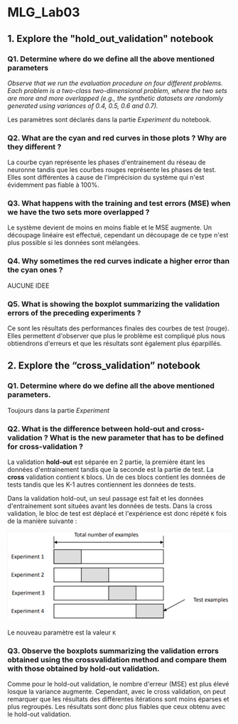 # MLG_Lab03

## 1. Explore the "hold_out_validation" notebook

### Q1. Determine where do we define all the above mentioned parameters

*Observe that we run the evaluation procedure on four different problems. Each problem is a two-class two-dimensional problem, where the two sets are more and more overlapped (e.g., the synthetic datasets are randomly generated using variances of 0.4, 0.5, 0.6 and 0.7).*

Les paramètres sont déclarés dans la partie *Experiment* du notebook.

### Q2. What are the cyan and red curves in those plots ? Why are they different ? 

La courbe cyan représente les phases d'entrainement du réseau de neuronne tandis que les courbes rouges représente les phases de test. Elles sont différentes à cause de l'imprécision du système qui n'est évidemment pas fiable à 100%.

### Q3. What happens with the training and test errors (MSE) when we have the two sets more overlapped ? 

Le système devient de moins en moins fiable et le MSE augmente. Un découpage linéaire est effectué, cependant un découpage de ce type n'est plus possible si les données sont mélangées.

### Q4. Why sometimes the red curves indicate a higher error than the cyan ones ? 

AUCUNE IDEE

### Q5. What is showing the boxplot summarizing the validation errors of the preceding experiments ? 

Ce sont les résultats des performances finales des courbes de test (rouge). Elles permettent d'observer que plus le problème est compliqué plus nous obtiendrons d'erreurs et que les résultats sont également plus éparpillés.

## 2. Explore the “cross_validation” notebook

### Q1. Determine where do we define all the above mentioned parameters.

Toujours dans la partie *Experiment*

### Q2. What is the difference between hold-out and cross-validation ? What is the new parameter that has to be defined for cross-validation ? 

La validation **hold-out** est séparée en 2 partie, la première étant les données d'entrainement tandis que la seconde est la partie de test. La **cross** validation contient `K` blocs. Un de ces blocs contient les données de tests tandis que les K-1 autres contiennent les données de tests.

Dans la validation hold-out, un seul passage est fait et les données d'entrainement sont situées avant les données de tests. Dans la cross validation, le bloc de test est déplacé et l'expérience est donc répété `K` fois de la manière suivante :

![Cross Validation](./assets/crossValidation.png)

Le nouveau paramètre est la valeur `K`

### Q3. Observe the boxplots summarizing the validation errors obtained using the crossvalidation method and compare them with those obtained by hold-out validation. 

Comme pour le hold-out validation, le nombre d'erreur (MSE) est plus élevé losque la variance augmente. Cependant, avec le cross validation, on peut remarquer que les résultats des différentes itérations sont moins éparses et plus regroupés. Les résultats sont donc plus fiables que ceux obtenu avec le hold-out validation.